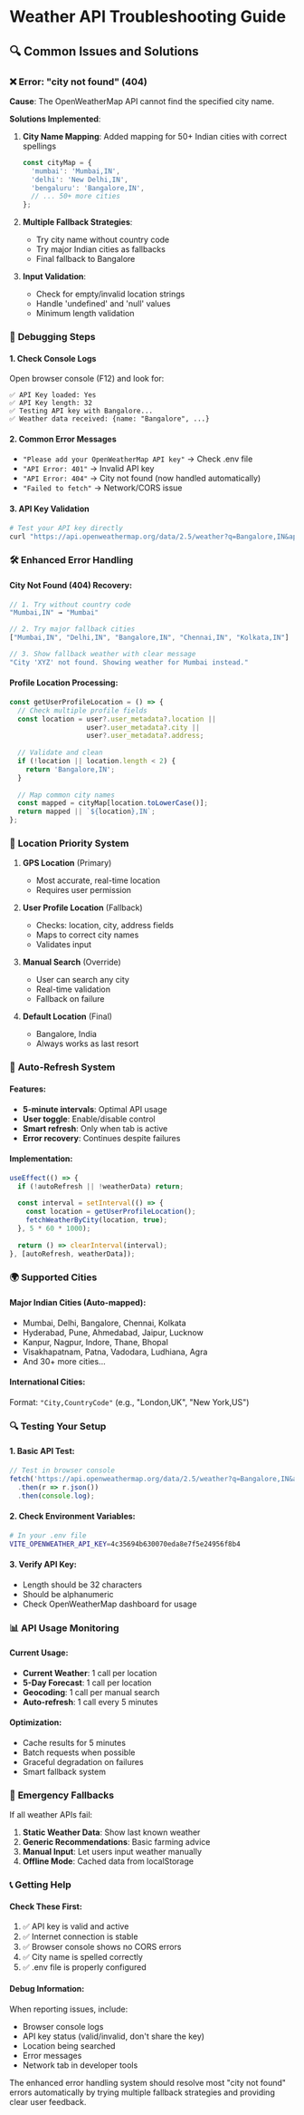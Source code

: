 # Weather API Troubleshooting Guide

## 🔍 Common Issues and Solutions

### ❌ **Error: "city not found" (404)**

**Cause**: The OpenWeatherMap API cannot find the specified city name.

**Solutions Implemented**:

1. **City Name Mapping**: Added mapping for 50+ Indian cities with correct spellings
   ```typescript
   const cityMap = {
     'mumbai': 'Mumbai,IN',
     'delhi': 'New Delhi,IN',
     'bengaluru': 'Bangalore,IN',
     // ... 50+ more cities
   };
   ```

2. **Multiple Fallback Strategies**:
   - Try city name without country code
   - Try major Indian cities as fallbacks
   - Final fallback to Bangalore

3. **Input Validation**: 
   - Check for empty/invalid location strings
   - Handle 'undefined' and 'null' values
   - Minimum length validation

### 🔧 **Debugging Steps**

#### **1. Check Console Logs**
Open browser console (F12) and look for:
```
✅ API Key loaded: Yes
✅ API Key length: 32
✅ Testing API key with Bangalore...
✅ Weather data received: {name: "Bangalore", ...}
```

#### **2. Common Error Messages**
- `"Please add your OpenWeatherMap API key"` → Check .env file
- `"API Error: 401"` → Invalid API key
- `"API Error: 404"` → City not found (now handled automatically)
- `"Failed to fetch"` → Network/CORS issue

#### **3. API Key Validation**
```bash
# Test your API key directly
curl "https://api.openweathermap.org/data/2.5/weather?q=Bangalore,IN&appid=YOUR_API_KEY&units=metric"
```

### 🛠️ **Enhanced Error Handling**

#### **City Not Found (404) Recovery**:
```typescript
// 1. Try without country code
"Mumbai,IN" → "Mumbai"

// 2. Try major fallback cities
["Mumbai,IN", "Delhi,IN", "Bangalore,IN", "Chennai,IN", "Kolkata,IN"]

// 3. Show fallback weather with clear message
"City 'XYZ' not found. Showing weather for Mumbai instead."
```

#### **Profile Location Processing**:
```typescript
const getUserProfileLocation = () => {
  // Check multiple profile fields
  const location = user?.user_metadata?.location || 
                   user?.user_metadata?.city || 
                   user?.user_metadata?.address;
  
  // Validate and clean
  if (!location || location.length < 2) {
    return 'Bangalore,IN';
  }
  
  // Map common city names
  const mapped = cityMap[location.toLowerCase()];
  return mapped || `${location},IN`;
};
```

### 📍 **Location Priority System**

1. **GPS Location** (Primary)
   - Most accurate, real-time location
   - Requires user permission

2. **User Profile Location** (Fallback)
   - Checks: location, city, address fields
   - Maps to correct city names
   - Validates input

3. **Manual Search** (Override)
   - User can search any city
   - Real-time validation
   - Fallback on failure

4. **Default Location** (Final)
   - Bangalore, India
   - Always works as last resort

### 🔄 **Auto-Refresh System**

#### **Features**:
- **5-minute intervals**: Optimal API usage
- **User toggle**: Enable/disable control
- **Smart refresh**: Only when tab is active
- **Error recovery**: Continues despite failures

#### **Implementation**:
```typescript
useEffect(() => {
  if (!autoRefresh || !weatherData) return;
  
  const interval = setInterval(() => {
    const location = getUserProfileLocation();
    fetchWeatherByCity(location, true);
  }, 5 * 60 * 1000);
  
  return () => clearInterval(interval);
}, [autoRefresh, weatherData]);
```

### 🌍 **Supported Cities**

#### **Major Indian Cities** (Auto-mapped):
- Mumbai, Delhi, Bangalore, Chennai, Kolkata
- Hyderabad, Pune, Ahmedabad, Jaipur, Lucknow
- Kanpur, Nagpur, Indore, Thane, Bhopal
- Visakhapatnam, Patna, Vadodara, Ludhiana, Agra
- And 30+ more cities...

#### **International Cities**:
Format: `"City,CountryCode"` (e.g., "London,UK", "New York,US")

### 🔍 **Testing Your Setup**

#### **1. Basic API Test**:
```javascript
// Test in browser console
fetch('https://api.openweathermap.org/data/2.5/weather?q=Bangalore,IN&appid=YOUR_API_KEY&units=metric')
  .then(r => r.json())
  .then(console.log);
```

#### **2. Check Environment Variables**:
```bash
# In your .env file
VITE_OPENWEATHER_API_KEY=4c35694b630070eda8e7f5e24956f8b4
```

#### **3. Verify API Key**:
- Length should be 32 characters
- Should be alphanumeric
- Check OpenWeatherMap dashboard for usage

### 📊 **API Usage Monitoring**

#### **Current Usage**:
- **Current Weather**: 1 call per location
- **5-Day Forecast**: 1 call per location  
- **Geocoding**: 1 call per manual search
- **Auto-refresh**: 1 call every 5 minutes

#### **Optimization**:
- Cache results for 5 minutes
- Batch requests when possible
- Graceful degradation on failures
- Smart fallback system

### 🚨 **Emergency Fallbacks**

If all weather APIs fail:
1. **Static Weather Data**: Show last known weather
2. **Generic Recommendations**: Basic farming advice
3. **Manual Input**: Let users input weather manually
4. **Offline Mode**: Cached data from localStorage

### 📞 **Getting Help**

#### **Check These First**:
1. ✅ API key is valid and active
2. ✅ Internet connection is stable  
3. ✅ Browser console shows no CORS errors
4. ✅ City name is spelled correctly
5. ✅ .env file is properly configured

#### **Debug Information**:
When reporting issues, include:
- Browser console logs
- API key status (valid/invalid, don't share the key)
- Location being searched
- Error messages
- Network tab in developer tools

The enhanced error handling system should resolve most "city not found" errors automatically by trying multiple fallback strategies and providing clear user feedback.
